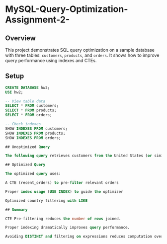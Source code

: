 # MySQL-Query-Optimization-Assignment-2-

## Overview
This project demonstrates SQL query optimization on a sample database with three tables: `customers`, `products`, and `orders`. It shows how to improve query performance using indexes and CTEs.

## Setup
```sql
CREATE DATABASE hw2;
USE hw2;

-- View table data
SELECT * FROM customers;
SELECT * FROM products;
SELECT * FROM orders;

-- Check indexes
SHOW INDEXES FROM customers;
SHOW INDEXES FROM products;
SHOW INDEXES FROM orders;

## Unoptimized Query

The following query retrieves customers from the United States (or similar), their total orders, total quantity, total spent, and last order date. It demonstrates common inefficiencies such as DISTINCT usage, non-indexed joins, and filtering on expressions.

## Optimized Query

The optimized query uses:

A CTE (recent_orders) to pre-filter relevant orders

Proper index usage (USE INDEX) to guide the optimizer

Optimized country filtering with LIKE

## Summary

CTE Pre-filtering reduces the number of rows joined.

Proper indexing dramatically improves query performance.

Avoiding DISTINCT and filtering on expressions reduces computation overhead.
